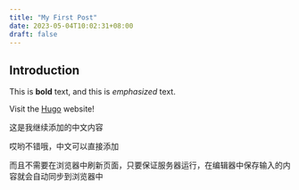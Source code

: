 ```yaml
---
title: "My First Post"
date: 2023-05-04T10:02:31+08:00
draft: false
---
```


## Introduction

This is **bold** text, and this is *emphasized* text.

Visit the [Hugo](https://gohugo.io) website!

这是我继续添加的中文内容

哎哟不错哦，中文可以直接添加

而且不需要在浏览器中刷新页面，只要保证服务器运行，在编辑器中保存输入的内容就会自动同步到浏览器中